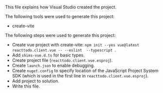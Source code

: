 This file explains how Visual Studio created the project.

The following tools were used to generate this project:
- create-vite

The following steps were used to generate this project:
- Create vue project with create-vite: `npm init --yes vue@latest reacttodo.client.vue -- --eslint  --typescript `.
- Add `shims-vue.d.ts` for basic types.
- Create project file (`reacttodo.client.vue.esproj`).
- Create `launch.json` to enable debugging.
- Create `nuget.config` to specify location of the JavaScript Project System SDK (which is used in the first line in `reacttodo.client.vue.esproj`).
- Add project to solution.
- Write this file.

